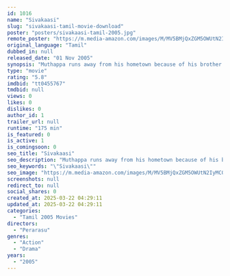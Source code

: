 ```yaml
---
id: 1016
name: "Sivakaasi"
slug: "sivakaasi-tamil-movie-download"
poster: "posters/sivakaasi-tamil-2005.jpg"
remote_poster: "https://m.media-amazon.com/images/M/MV5BMjQxZGM5OWUtN2IyMC00NmIxLWJkZGUtMjhlZmFkYjEzMTE3XkEyXkFqcGdeQXVyMTEzNzg0Mjkx._V1_SX300.jpg"
original_language: "Tamil"
dubbed_in: null
released_date: "01 Nov 2005"
synopsis: "Muthappa runs away from his hometown because of his brother. Years later , he returns to his hometown and found out that his brother ruined his family. He decides to take revenge."
type: "movie"
rating: "5.8"
imdbid: "tt0455767"
tmdbid: null
views: 0
likes: 0
dislikes: 0
author_id: 1
trailer_url: null
runtime: "175 min"
is_featured: 0
is_active: 1
is_comingsoon: 0
seo_title: "Sivakaasi"
seo_description: "Muthappa runs away from his hometown because of his brother. Years later , he returns to his hometown and found out that his brother ruined his family. He decides to take revenge."
seo_keywords: "\"Sivakaasi\""
seo_image: "https://m.media-amazon.com/images/M/MV5BMjQxZGM5OWUtN2IyMC00NmIxLWJkZGUtMjhlZmFkYjEzMTE3XkEyXkFqcGdeQXVyMTEzNzg0Mjkx._V1_SX300.jpg"
screenshots: null
redirect_to: null
social_shares: 0
created_at: 2025-03-22 04:29:11
updated_at: 2025-03-22 04:29:11
categories:
  - "Tamil 2005 Movies"
directors:
  - "Perarasu"
genres:
  - "Action"
  - "Drama"
years:
  - "2005"
---
```

